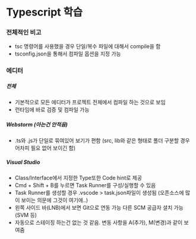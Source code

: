 # Typescript 학습

### 전체적인 비고
- tsc 명령어를 사용했을 경우 단일/복수 파일에 대해서 compile을 함
- tsconfig.json을 통해서 컴파일 옵션을 지정 가능


### 에디터

##### 전체
* 기본적으로 모든 에디터가 프로젝트 전체에서 컴파일 하는 것으로 보임
* 런타임에 바로 검증 및 컴파일 가능

##### Webstorm (아는건 안적음)
* .ts와 .js가 단일로 묶여있어 보기가 편함 (src, lib와 같은 형태로 폴더 구분할 경우 어차피 필요 없어 보이긴 함)

##### Visual Studio
* Class/Interface에서 지정한 Type또한 Code hint로 제공
* Cmd + Shift + B를 누르면 Task Runner를 구성/실행할 수 있음
* Task Runner를 생성할 경우 .vscode > task.json파일이 생성됨 (오픈소스에 많이 보이는 의문에 그것이 여기에..)
* 왼쪽 사이드 바(LNB)에서 보면 Git으로 연동 가능 다른 SCM 공급자 셜치 가능(SVM 등)
* 자동으로 스테이징 하는건 없는 것 같음. 변동 사항을 A(추가), M(변경)과 같이 보여줌